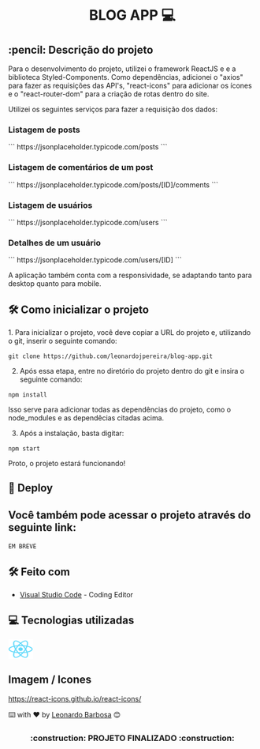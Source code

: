

<h1 align="center">
 BLOG APP 💻
</h1>

<h2>
  :pencil: Descrição do projeto
</h2>

<p>
Para o desenvolvimento do projeto, utilizei o framework ReactJS e e a biblioteca Styled-Components. Como dependências, adicionei o "axios" para fazer as requisições das API's, "react-icons" para adicionar os ícones e o "react-router-dom" para a criação de rotas dentro do site. 
 
 Utilizei os seguintes serviços para fazer a requisição dos dados:
 
 <h3>Listagem de posts</h3>
 ```
 https://jsonplaceholder.typicode.com/posts
 ```
 
 <h3>Listagem de comentários de um post</h3>
 ```
https://jsonplaceholder.typicode.com/posts/[ID]/comments
 ```

 <h3>Listagem de usuários</h3>
 ```
https://jsonplaceholder.typicode.com/users
 ```
 
 <h3>Detalhes de um usuário</h3>
 ```
https://jsonplaceholder.typicode.com/users/[ID]
 ```
 
A aplicação também conta com a responsividade, se adaptando tanto para desktop quanto para mobile.
</p>

## 🛠️ Como inicializar o projeto

<p>
 1. Para inicializar o projeto, você deve copiar a URL do projeto e, utilizando o git, inserir o seguinte comando:
 
```
git clone https://github.com/leonardojpereira/blog-app.git
```
  
2. Após essa etapa, entre no diretório do projeto dentro do git e insira o seguinte comando:
  
```
npm install
```  

Isso serve para adicionar todas as dependências do projeto, como o node_modules e as dependêcias citadas acima.
  
3. Após a instalação, basta digitar:
  
```
npm start
```    
  
Proto, o projeto estará funcionando!  
 
</p>


## :link: Deploy

<h2>Você também pode acessar o projeto através do seguinte link:</h2>

```
EM BREVE
```

## 🛠️ Feito com
* [Visual Studio Code](https://code.visualstudio.com) - Coding Editor


## 💻 Tecnologias utilizadas
<div display="flex">
   <img align="center" alt="logo_react" height="40" width="50" src="https://raw.githubusercontent.com/devicons/devicon/master/icons/react/react-original.svg">
</div>


## Imagem / Icones

https://react-icons.github.io/react-icons/


⌨️ with ❤️ by [Leonardo Barbosa](https://github.com/leonardojpereira) 😊


<h3 align="center">
  :construction: PROJETO FINALIZADO :construction:
</h3>
